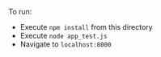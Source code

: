 
To run:

- Execute `npm install` from this directory
- Execute `node app_test.js`
- Navigate to `localhost:8000`
